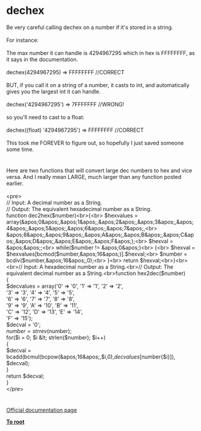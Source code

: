 # dechex



Be very careful calling dechex on a number if it&apos;s stored in a string.<br><br>For instance:<br><br>The max number it can handle is 4294967295 which in hex is FFFFFFFF, as it says in the documentation.<br><br>dechex(4294967295) =&gt; FFFFFFFF //CORRECT<br><br>BUT, if you call it on a string of a number, it casts to int, and automatically gives you the largest int it can handle.<br><br>dechex(&apos;4294967295&apos;) =&gt; 7FFFFFFF //WRONG!<br><br>so you&apos;ll need to cast to a float:<br><br>dechex((float) &apos;4294967295&apos;) =&gt; FFFFFFFF //CORRECT<br><br>This took me FOREVER to figure out, so hopefully I just saved someone some time.  

#

Here are two functions that will convert large dec numbers to hex and vice versa. And I really mean LARGE, much larger than any function posted earlier.<br><br>&lt;pre&gt;<br>// Input: A decimal number as a String.<br>// Output: The equivalent hexadecimal number as a String.<br>function dec2hex($number)<br>{<br>    $hexvalues = array(&apos;0&apos;,&apos;1&apos;,&apos;2&apos;,&apos;3&apos;,&apos;4&apos;,&apos;5&apos;,&apos;6&apos;,&apos;7&apos;,<br>               &apos;8&apos;,&apos;9&apos;,&apos;A&apos;,&apos;B&apos;,&apos;C&apos;,&apos;D&apos;,&apos;E&apos;,&apos;F&apos;);<br>    $hexval = &apos;&apos;;<br>     while($number != &apos;0&apos;)<br>     {<br>        $hexval = $hexvalues[bcmod($number,&apos;16&apos;)].$hexval;<br>        $number = bcdiv($number,&apos;16&apos;,0);<br>    }<br>    return $hexval;<br>}<br><br>// Input: A hexadecimal number as a String.<br>// Output: The equivalent decimal number as a String.<br>function hex2dec($number)<br>{<br>    $decvalues = array(&apos;0&apos; =&gt; &apos;0&apos;, &apos;1&apos; =&gt; &apos;1&apos;, &apos;2&apos; =&gt; &apos;2&apos;,<br>               &apos;3&apos; =&gt; &apos;3&apos;, &apos;4&apos; =&gt; &apos;4&apos;, &apos;5&apos; =&gt; &apos;5&apos;,<br>               &apos;6&apos; =&gt; &apos;6&apos;, &apos;7&apos; =&gt; &apos;7&apos;, &apos;8&apos; =&gt; &apos;8&apos;,<br>               &apos;9&apos; =&gt; &apos;9&apos;, &apos;A&apos; =&gt; &apos;10&apos;, &apos;B&apos; =&gt; &apos;11&apos;,<br>               &apos;C&apos; =&gt; &apos;12&apos;, &apos;D&apos; =&gt; &apos;13&apos;, &apos;E&apos; =&gt; &apos;14&apos;,<br>               &apos;F&apos; =&gt; &apos;15&apos;);<br>    $decval = &apos;0&apos;;<br>    $number = strrev($number);<br>    for($i = 0; $i &lt; strlen($number); $i++)<br>    {<br>        $decval = bcadd(bcmul(bcpow(&apos;16&apos;,$i,0),$decvalues[$number{$i}]), $decval);<br>    }<br>    return $decval;<br>}<br>&lt;/pre&gt;  

#

[Official documentation page](https://www.php.net/manual/en/function.dechex.php)

**[To root](/README.md)**
